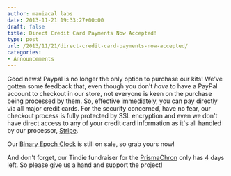```yaml
---
author: maniacal labs
date: 2013-11-21 19:33:27+00:00
draft: false
title: Direct Credit Card Payments Now Accepted!
type: post
url: /2013/11/21/direct-credit-card-payments-now-accepted/
categories:
- Announcements
---
```


Good news! Paypal is no longer the only option to purchase our kits! We've gotten some feedback that, even though you don't _have_ to have a PayPal account to checkout in our store, not everyone is keen on the purchase being processed by them.  So, effective immediately, you can pay directly via all major credit cards. For the security concerned, have no fear, our checkout process is fully protected by SSL encryption and even we don't have direct access to any of your credit card information as it's all handled by our processor, [Stripe](http://stripe.com).

Our [Binary Epoch Clock](/products/becv1/) is still on sale, so grab yours now!

And don't forget, our Tindie fundraiser for the [PrismaChron](https://www.tindie.com/products/ManiacalLabs/prismachron-clock/) only has 4 days left. So please give us a hand and support the project!

